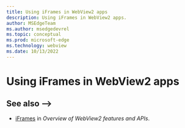 ```yaml
---
title: Using iFrames in WebView2 apps
description: Using iFrames in WebView2 apps.
author: MSEdgeTeam
ms.author: msedgedevrel
ms.topic: conceptual
ms.prod: microsoft-edge
ms.technology: webview
ms.date: 10/13/2022
---
```

# Using iFrames in WebView2 apps





<!-- ====================================================================== -->
## See also -->

* [iFrames](./overview-features-apis.md#iframes) in _Overview of WebView2 features and APIs_.
